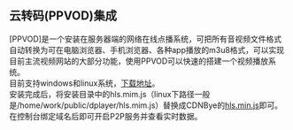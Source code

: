 
## 云转码(PPVOD)集成
[PPVOD]是一个安装在服务器端的网络在线点播系统，可把所有音视频文件格式自动转换为可在电脑浏览器、手机浏览器、各种app播放的m3u8格式，可以实现目前主流视频网站的大部分功能，使用PPVOD可以快速的搭建一个视频播放系统。
<br>
目前支持windows和linux系统，[下载地址](http://www.ppvod.com/dianbo/xiazai/440.html)。
<br>
安装完成后，将安装目录中的hls.mim.js（linux下路径一般是/home/work/public/dplayer/hls.mim.js）替换成CDNBye的[hls.min.js](https://github.com/cdnbye/hlsjs-p2p-engine/tree/master/dist)即可。在控制台绑定域名后即可开启P2P服务并查看实时数据。